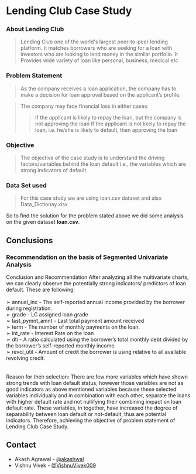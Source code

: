 # Lending Club Case Study

### About Lending Club
> Lending Club one of the world's largest peer-to-peer lending platform. It matches borrowers who are seeking for a loan with investors who are looking to lend money in the similar portfolio. It Provides wide variety of loan like personal, business, medical etc

### Problem Statement
> As the company receives a loan application, the company has to make a decision for loan approval based on the applicant’s profile. 

> The company may face financial loss in either cases: 
>>If the applicant is likely to repay the loan, but the company is not approving the loan
>>If the applicant is not likely to repay the loan, i.e. he/she is likely to default, then approving the loan

### Objective
> The objective of the case study is to understand the driving factors/variables behind the loan default i.e., the variables which are strong indicators of default.

### Data Set used
> For this case study we are using loan.csv dataset and also Data_Dictionay.xlsx


So to find the solution for the problem stated above we did some analysis on the given dataset **loan.csv**.




## Conclusions
### Recommendation on the basis of Segmented Univariate Analysis
Conclusion and Recommendation
After analyzing all the multivariate charts, we can clearly observe the potentially strong indicators/ predictors of
loan default. These are following:
<br>
<br>
➢ annual_inc - The self-reported annual income provided by the borrower during registration.
<br>
➢ grade - LC assigned loan grade
<br>
➢ last_pymnt_amnt - Last total payment amount received
<br>
➢ term - The number of monthly payments on the loan.
<br>
➢ int_rate - Interest Rate on the loan
<br>
➢ dti - A ratio calculated using the borrower’s total monthly debt divided by the borrower’s self-reported monthly
income.
<br>
➢ revol_util - Amount of credit the borrower is using relative to all available revolving credit.
<br>
<br>
<br>
Reason for their selection:
There are few more variables which have shown strong trends with loan default status, however those variables are not as
good indicators as above mentioned variables because these selected variables individually and in combination with each
other, separate the loans with higher default rate and not nullifying their combining impact on loan default rate.
These variables, in together, have increased the degree of separability between loan default or not-default, thus are
potential indicators.
Therefore, achieving the objective of problem statement of Lending Club Case Study.

## Contact
- Akash Agrawal - [@akashwal](https://github.com/akashwal)
- Vishnu Vivek - [@VishnuVivek009](https://github.com/VishnuVivek009)
